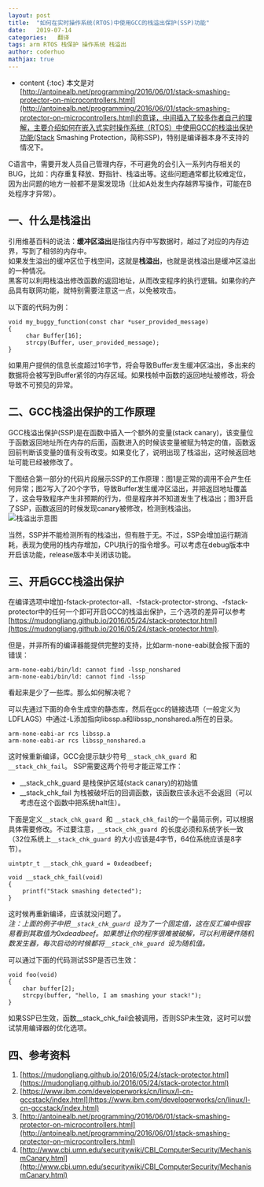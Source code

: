 ```yaml
---
layout: post  
title:  "如何在实时操作系统(RTOS)中使用GCC的栈溢出保护(SSP)功能"  
date:   2019-07-14  
categories:   翻译
tags: arm RTOS 栈保护 操作系统 栈溢出
author: coderhuo  
mathjax: true
---
```


* content
{:toc}
本文是对[http://antoinealb.net/programming/2016/06/01/stack-smashing-protector-on-microcontrollers.html](http://antoinealb.net/programming/2016/06/01/stack-smashing-protector-on-microcontrollers.html)的意译，中间插入了较多作者自己的理解，主要介绍如何在嵌入式实时操作系统（RTOS）中使用GCC的栈溢出保护功能(Stack Smashing Protection，简称SSP)，特别是编译器本身不支持的情况下。  

C语言中，需要开发人员自己管理内存，不可避免的会引入一系列内存相关的BUG，比如：内存重复释放、野指针、栈溢出等。这些问题通常都比较难定位，因为出问题的地方一般都不是案发现场（比如A处发生内存越界写操作，可能在B处程序才异常）。  









## 一、什么是栈溢出 ##

引用维基百科的说法：**缓冲区溢出**是指往内存中写数据时，越过了对应的内存边界，写到了相邻的内存中。  
如果发生溢出的缓冲区位于栈空间，这就是**栈溢出**，也就是说栈溢出是缓冲区溢出的一种情况。  
黑客可以利用栈溢出修改函数的返回地址，从而改变程序的执行逻辑。如果你的产品具有联网功能，就特别需要注意这一点，以免被攻击。

以下面的代码为例：  


    void my_buggy_function(const char *user_provided_message)
    {
         char Buffer[16];
         strcpy(Buffer, user_provided_message);
    }
    

如果用户提供的信息长度超过16字节，将会导致Buffer发生缓冲区溢出，多出来的数据将会被写到Buffer紧邻的内存区域。如果栈帧中函数的返回地址被修改，将会导致不可预见的异常。  

## 二、GCC栈溢出保护的工作原理 ##
GCC栈溢出保护(SSP)是在函数中插入一个额外的变量(stack canary)，该变量位于函数返回地址所在内存的后面，函数进入的时候该变量被赋为特定的值，函数返回前判断该变量的值有没有改变。如果变化了，说明出现了栈溢出，这时候返回地址可能已经被修改了。  

下图结合第一部分的代码片段展示SSP的工作原理：图1是正常的调用不会产生任何异常；图2写入了20个字节，导致Buffer发生缓冲区溢出，并把返回地址覆盖了，这会导致程序产生非预期的行为，但是程序并不知道发生了栈溢出；图3开启了SSP，函数返回的时候发现canary被修改，检测到栈溢出。  
![栈溢出示意图](http://data.coderhuo.tech/blog/gcc_fstack_protector_rtos/buffer_overflow.JPG)

当然，SSP并不能检测所有的栈溢出，但有胜于无。不过，SSP会增加运行期消耗，表现为使用的栈内存增加，CPU执行的指令增多。可以考虑在debug版本中开启该功能，release版本中关闭该功能。


## 三、开启GCC栈溢出保护 ##

在编译选项中增加-fstack-protector-all、-fstack-protector-strong、-fstack-protector中的任何一个即可开启GCC的栈溢出保护，三个选项的差异可以参考[https://mudongliang.github.io/2016/05/24/stack-protector.html](https://mudongliang.github.io/2016/05/24/stack-protector.html).

但是，并非所有的编译器能提供完整的支持，比如arm-none-eabi就会报下面的错误：

    arm-none-eabi/bin/ld: cannot find -lssp_nonshared
    arm-none-eabi/bin/ld: cannot find -lssp

看起来是少了一些库。那么如何解决呢？  

可以先通过下面的命令生成空的静态库，然后在gcc的链接选项（一般定义为LDFLAGS）中通过-L添加指向libssp.a和libssp_nonshared.a所在的目录。

    arm-none-eabi-ar rcs libssp.a
    arm-none-eabi-ar rcs libssp_nonshared.a

这时候重新编译，GCC会提示缺少符号`__stack_chk_guard `和 `__stack_chk_fail`。
SSP需要这两个符号才能正常工作：
- __stack_chk_guard 是栈保护区域(stack canary)的初始值
- __stack_chk_fail 为栈被破坏后的回调函数，该函数应该永远不会返回（可以考虑在这个函数中把系统halt住）。

下面是定义`__stack_chk_guard `和 `__stack_chk_fail`的一个最简示例，可以根据具体需要修改。不过要注意，`__stack_chk_guard `的长度必须和系统字长一致（32位系统上`__stack_chk_guard `的大小应该是4字节，64位系统应该是8字节）。

    uintptr_t __stack_chk_guard = 0xdeadbeef;
    
    void __stack_chk_fail(void)
    {
        printf("Stack smashing detected");
    }
    
这时候再重新编译，应该就没问题了。  
*注：上面的例子中把`__stack_chk_guard `设为了一个固定值，这在反汇编中很容易看到其取值为0xdeadbeef。如果想让你的程序很难被破解，可以利用硬件随机数发生器，每次启动的时候都将`__stack_chk_guard `设为随机值。*  


可以通过下面的代码测试SSP是否已生效：
    
    void foo(void)
    {
        char buffer[2];
        strcpy(buffer, "hello, I am smashing your stack!");
    }

如果SSP已生效，函数__stack_chk_fail会被调用，否则SSP未生效，这时可以尝试禁用编译器的优化选项。




## 四、参考资料 ##


1. [https://mudongliang.github.io/2016/05/24/stack-protector.html](https://mudongliang.github.io/2016/05/24/stack-protector.html)
2. [https://www.ibm.com/developerworks/cn/linux/l-cn-gccstack/index.html](https://www.ibm.com/developerworks/cn/linux/l-cn-gccstack/index.html)
3. [http://antoinealb.net/programming/2016/06/01/stack-smashing-protector-on-microcontrollers.html](http://antoinealb.net/programming/2016/06/01/stack-smashing-protector-on-microcontrollers.html)
4. [http://www.cbi.umn.edu/securitywiki/CBI_ComputerSecurity/MechanismCanary.html](http://www.cbi.umn.edu/securitywiki/CBI_ComputerSecurity/MechanismCanary.html)
​                